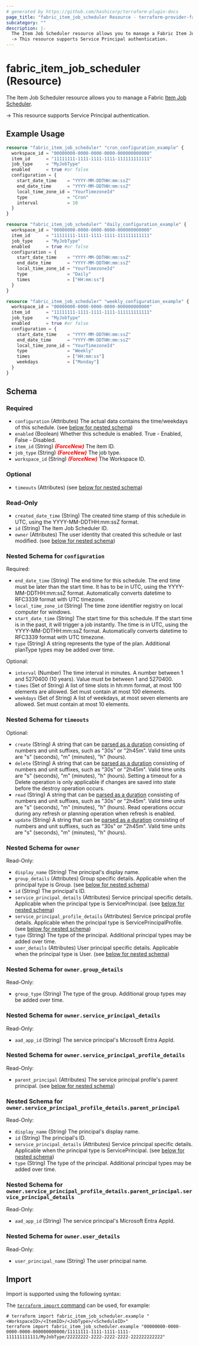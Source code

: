 ```yaml
---
# generated by https://github.com/hashicorp/terraform-plugin-docs
page_title: "fabric_item_job_scheduler Resource - terraform-provider-fabric"
subcategory: ""
description: |-
  The Item Job Scheduler resource allows you to manage a Fabric Item Job Scheduler https://learn.microsoft.com/rest/api/fabric/articles/.
  -> This resource supports Service Principal authentication.
---
```


# fabric_item_job_scheduler (Resource)

The Item Job Scheduler resource allows you to manage a Fabric [Item Job Scheduler](https://learn.microsoft.com/rest/api/fabric/articles/).

-> This resource supports Service Principal authentication.

## Example Usage

```terraform
resource "fabric_item_job_scheduler" "cron_configuration_example" {
  workspace_id = "00000000-0000-0000-0000-000000000000"
  item_id      = "11111111-1111-1111-1111-111111111111"
  job_type     = "MyJobType"
  enabled      = true #or false
  configuration = {
    start_date_time    = "YYYY-MM-DDTHH:mm:ssZ"
    end_date_time      = "YYYY-MM-DDTHH:mm:ssZ"
    local_time_zone_id = "YourTimezoneId"
    type               = "Cron"
    interval           = 10
  }
}

resource "fabric_item_job_scheduler" "daily_configuration_example" {
  workspace_id = "00000000-0000-0000-0000-000000000000"
  item_id      = "11111111-1111-1111-1111-111111111111"
  job_type     = "MyJobType"
  enabled      = true #or false
  configuration = {
    start_date_time    = "YYYY-MM-DDTHH:mm:ssZ"
    end_date_time      = "YYYY-MM-DDTHH:mm:ssZ"
    local_time_zone_id = "YourTimezoneId"
    type               = "Daily"
    times              = ["HH:mm:ss"]
  }
}

resource "fabric_item_job_scheduler" "weekly_configuration_example" {
  workspace_id = "00000000-0000-0000-0000-000000000000"
  item_id      = "11111111-1111-1111-1111-111111111111"
  job_type     = "MyJobType"
  enabled      = true #or false
  configuration = {
    start_date_time    = "YYYY-MM-DDTHH:mm:ssZ"
    end_date_time      = "YYYY-MM-DDTHH:mm:ssZ"
    local_time_zone_id = "YourTimezoneId"
    type               = "Weekly"
    times              = ["HH:mm:ss"]
    weekdays           = ["Monday"]
  }
}
```

<!-- schema generated by tfplugindocs -->
## Schema

### Required

- `configuration` (Attributes) The actual data contains the time/weekdays of this schedule. (see [below for nested schema](#nestedatt--configuration))
- `enabled` (Boolean) Whether this schedule is enabled. True - Enabled, False - Disabled.
- `item_id` (String) <i style="color:red;font-weight: bold">(ForceNew)</i> The item ID.
- `job_type` (String) <i style="color:red;font-weight: bold">(ForceNew)</i> The job type.
- `workspace_id` (String) <i style="color:red;font-weight: bold">(ForceNew)</i> The Workspace ID.

### Optional

- `timeouts` (Attributes) (see [below for nested schema](#nestedatt--timeouts))

### Read-Only

- `created_date_time` (String) The created time stamp of this schedule in UTC, using the YYYY-MM-DDTHH:mm:ssZ format.
- `id` (String) The Item Job Scheduler ID.
- `owner` (Attributes) The user identity that created this schedule or last modified. (see [below for nested schema](#nestedatt--owner))

<a id="nestedatt--configuration"></a>

### Nested Schema for `configuration`

Required:

- `end_date_time` (String) The end time for this schedule. The end time must be later than the start time. It has to be in UTC, using the YYYY-MM-DDTHH:mm:ssZ format. Automatically converts datetime to RFC3339 format with UTC timezone.
- `local_time_zone_id` (String) The time zone identifier registry on local computer for windows.
- `start_date_time` (String) The start time for this schedule. If the start time is in the past, it will trigger a job instantly. The time is in UTC, using the YYYY-MM-DDTHH:mm:ssZ format. Automatically converts datetime to RFC3339 format with UTC timezone.
- `type` (String) A string represents the type of the plan. Additional planType types may be added over time.

Optional:

- `interval` (Number) The time interval in minutes. A number between 1 and 5270400 (10 years). Value must be between 1 and 5270400.
- `times` (Set of String) A list of time slots in hh:mm format, at most 100 elements are allowed. Set must contain at most 100 elements.
- `weekdays` (Set of String) A list of weekdays, at most seven elements are allowed. Set must contain at most 10 elements.

<a id="nestedatt--timeouts"></a>

### Nested Schema for `timeouts`

Optional:

- `create` (String) A string that can be [parsed as a duration](https://pkg.go.dev/time#ParseDuration) consisting of numbers and unit suffixes, such as "30s" or "2h45m". Valid time units are "s" (seconds), "m" (minutes), "h" (hours).
- `delete` (String) A string that can be [parsed as a duration](https://pkg.go.dev/time#ParseDuration) consisting of numbers and unit suffixes, such as "30s" or "2h45m". Valid time units are "s" (seconds), "m" (minutes), "h" (hours). Setting a timeout for a Delete operation is only applicable if changes are saved into state before the destroy operation occurs.
- `read` (String) A string that can be [parsed as a duration](https://pkg.go.dev/time#ParseDuration) consisting of numbers and unit suffixes, such as "30s" or "2h45m". Valid time units are "s" (seconds), "m" (minutes), "h" (hours). Read operations occur during any refresh or planning operation when refresh is enabled.
- `update` (String) A string that can be [parsed as a duration](https://pkg.go.dev/time#ParseDuration) consisting of numbers and unit suffixes, such as "30s" or "2h45m". Valid time units are "s" (seconds), "m" (minutes), "h" (hours).

<a id="nestedatt--owner"></a>

### Nested Schema for `owner`

Read-Only:

- `display_name` (String) The principal's display name.
- `group_details` (Attributes) Group specific details. Applicable when the principal type is Group. (see [below for nested schema](#nestedatt--owner--group_details))
- `id` (String) The principal's ID.
- `service_principal_details` (Attributes) Service principal specific details. Applicable when the principal type is ServicePrincipal. (see [below for nested schema](#nestedatt--owner--service_principal_details))
- `service_principal_profile_details` (Attributes) Service principal profile details. Applicable when the principal type is ServicePrincipalProfile. (see [below for nested schema](#nestedatt--owner--service_principal_profile_details))
- `type` (String) The type of the principal. Additional principal types may be added over time.
- `user_details` (Attributes) User principal specific details. Applicable when the principal type is User. (see [below for nested schema](#nestedatt--owner--user_details))

<a id="nestedatt--owner--group_details"></a>

### Nested Schema for `owner.group_details`

Read-Only:

- `group_type` (String) The type of the group. Additional group types may be added over time.

<a id="nestedatt--owner--service_principal_details"></a>

### Nested Schema for `owner.service_principal_details`

Read-Only:

- `aad_app_id` (String) The service principal's Microsoft Entra AppId.

<a id="nestedatt--owner--service_principal_profile_details"></a>

### Nested Schema for `owner.service_principal_profile_details`

Read-Only:

- `parent_principal` (Attributes) The service principal profile's parent principal. (see [below for nested schema](#nestedatt--owner--service_principal_profile_details--parent_principal))

<a id="nestedatt--owner--service_principal_profile_details--parent_principal"></a>

### Nested Schema for `owner.service_principal_profile_details.parent_principal`

Read-Only:

- `display_name` (String) The principal's display name.
- `id` (String) The principal's ID.
- `service_principal_details` (Attributes) Service principal specific details. Applicable when the principal type is ServicePrincipal. (see [below for nested schema](#nestedatt--owner--service_principal_profile_details--parent_principal--service_principal_details))
- `type` (String) The type of the principal. Additional principal types may be added over time.

<a id="nestedatt--owner--service_principal_profile_details--parent_principal--service_principal_details"></a>

### Nested Schema for `owner.service_principal_profile_details.parent_principal.service_principal_details`

Read-Only:

- `aad_app_id` (String) The service principal's Microsoft Entra AppId.

<a id="nestedatt--owner--user_details"></a>

### Nested Schema for `owner.user_details`

Read-Only:

- `user_principal_name` (String) The user principal name.

## Import

Import is supported using the following syntax:

The [`terraform import` command](https://developer.hashicorp.com/terraform/cli/commands/import) can be used, for example:

```shell
# terraform import fabric_item_job_scheduler.example "<WorkspaceID>/<ItemID>/<JobType>/<ScheduleID>"
terraform import fabric_item_job_scheduler.example "00000000-0000-0000-0000-000000000000/11111111-1111-1111-1111-111111111111/MyJobType/22222222-2222-2222-2222-222222222222"
```
